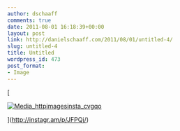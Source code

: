 ```yaml
---
author: dschaaff
comments: true
date: 2011-08-01 16:18:39+00:00
layout: post
link: http://danielschaaff.com/2011/08/01/untitled-4/
slug: untitled-4
title: Untitled
wordpress_id: 473
post_format:
- Image
---
```


[

[![Media_httpimagesinsta_cvgqo](http://posterous.com/getfile/files.posterous.com/danielschaaff/EBDazgdrGiylICifDFFrBsBuxGtxwFguEvzAGaFeheDIztFveeFEpytIfeIG/media_httpimagesinsta_cvgqo.jpg.scaled500.jpg)](http://posterous.com/getfile/files.posterous.com/danielschaaff/EBDazgdrGiylICifDFFrBsBuxGtxwFguEvzAGaFeheDIztFveeFEpytIfeIG/media_httpimagesinsta_cvgqo.jpg.scaled1000.jpg)

](http://instagr.am/p/JFPQj/)
